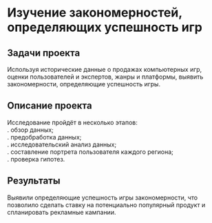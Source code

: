 # Изучение закономерностей, определяющих успешность игр

## Задачи проекта
Используя исторические данные о продажах компьютерных игр, оценки пользователей и экспертов, жанры и платформы, выявить закономерности, определяющие успешность игры.

## Описание проекта 
Исследование пройдёт в несколько этапов:\
. обзор данных;\
. предобработка данных;\
. исследовательский анализ данных;\
. составление портрета пользователя каждого региона;\
. проверка гипотез.

## Результаты 
Выявили определяющие успешность игры закономерности, что позволило сделать ставку на потенциально популярный продукт и спланировать рекламные кампании.



